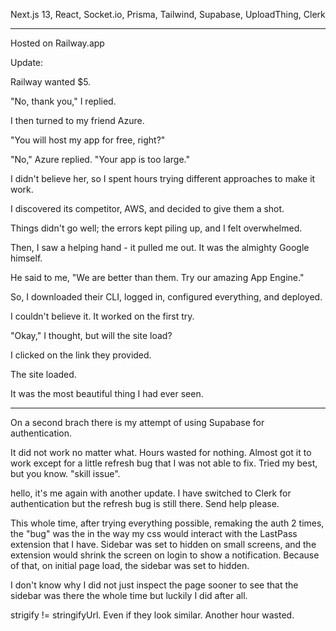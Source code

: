 Next.js 13, React, Socket.io, Prisma, Tailwind, Supabase, UploadThing, Clerk
*****************
Hosted on Railway.app

Update:

Railway wanted $5.

"No, thank you," I replied.

I then turned to my friend Azure.

"You will host my app for free, right?"

"No," Azure replied. "Your app is too large."

I didn't believe her, so I spent hours trying different approaches to make it work.

I discovered its competitor, AWS, and decided to give them a shot.

Things didn't go well; the errors kept piling up, and I felt overwhelmed.

Then, I saw a helping hand - it pulled me out. It was the almighty Google himself.

He said to me, "We are better than them. Try our amazing App Engine."

So, I downloaded their CLI, logged in, configured everything, and deployed.

I couldn't believe it. It worked on the first try.

"Okay," I thought, but will the site load?

I clicked on the link they provided.

The site loaded.

It was the most beautiful thing I had ever seen.

*****************

On a second brach there is my attempt of using Supabase for authentication.

It did not work no matter what. Hours wasted for nothing. Almost got it to work except for a little refresh bug that I was not able to fix. Tried my best, but you know. "skill issue".

hello, it's me again with another update. I have switched to Clerk for authentication but the refresh bug is still there. Send help please.

This whole time, after trying everything possible, remaking the auth 2 times, the "bug" was the in the way my css would interact with the LastPass extension that I have.
Sidebar was set to hidden on small screens, and the extension would shrink the screen on login to show a notification. 
Because of that, on initial page load, the sidebar was set to hidden.


I don't know why I did not just inspect the page sooner to see that the sidebar was there the whole time but luckily I did after all.

strigify != stringifyUrl. Even if they look similar. Another hour wasted. 
